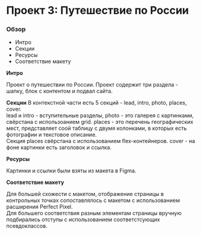 # Проект 3: Путешествие по России

### Обзор
* Интро
* Секции
* Ресурсы
* Соответствие макету

**Интро**

Проект о путешествии по России.
Проект содержит три раздела - шапку, блок с контентом и подвал сайта.

**Секции**
В контекстной части есть 5 секций - lead, intro, photo, places, cover.  
lead и intro - вступительные разделы, photo - это галерея с картинками, свёрстана с использоанием grid.
places - это перечень географических мест, представляет соой таблицу с двумя колонками, в которых есть фотографии и текстовое описание.  
Секция places свёрстана с использованием flex-контейнеров.
cover - на фоне картинки есть заголовок и ссылка.

**Ресурсы**

Картинки и ссылки были взяты из макета в Figma.  

**Соответствие макету**  

Для большей схожести с макетом, отображение страницы в контрольных точках сопоставлялось с макетом с использованием расширения Perfect Pixel.  
Для большего соответствия разным элементам страницы вручную подбирались отступы с использованием соответстсующих псевдоклассов.

